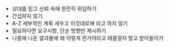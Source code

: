 - 상대를 믿고 신뢰 속에 완전히 위임하기
- 간섭하지 않기
- A-Z 세부적인 계획 세우고 이것대로해 라고 하지 않기
- 필요하다면 요구사항, 단순 방향만 제시하기
- 나중에 나온 결과물에 왜 이렇게 한거야라고 태클걸지 말고 받아들이기